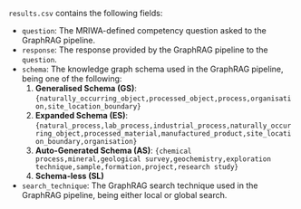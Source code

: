 `results.csv` contains the following fields:
- `question`: The MRIWA-defined competency question asked to the GraphRAG pipeline.
- `response`: The response provided by the GraphRAG pipeline to the `question`.
- `schema`: The knowledge graph schema used in the GraphRAG pipeline, being one of the following:
    1. **Generalised Schema (GS)**: `{naturally_occurring_object,processed_object,process,organisation,site_location_boundary}`
    2. **Expanded Schema (ES)**: `{natural_process,lab_process,industrial_process,naturally_occurring_object,processed_material,manufactured_product,site_location_boundary,organisation}`
    3. **Auto-Generated Schema (AS)**: `{chemical process,mineral,geological survey,geochemistry,exploration technique,sample,formation,project,research study}`
    4. **Schema-less (SL)**
- `search_technique`: The GraphRAG search technique used in the GraphRAG pipeline, being either local or global search.
